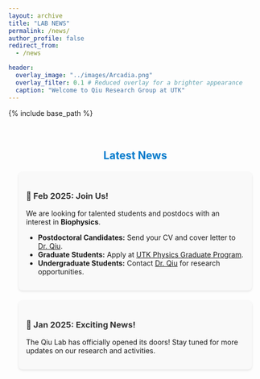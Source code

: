 ```yaml
---
layout: archive
title: "LAB NEWS"
permalink: /news/
author_profile: false
redirect_from:
  - /news

header:
  overlay_image: "../images/Arcadia.png"
  overlay_filter: 0.1 # Reduced overlay for a brighter appearance
  caption: "Welcome to Qiu Research Group at UTK"
---
```


{% include base_path %}

<!-- Lab News Section -->
<div style="max-width: 800px; margin: 0 auto; padding: 20px;">
  
  <h2 style="text-align: center; color: #007acc; font-weight: bold;">Latest News</h2>
  
  <!-- February 2025 -->
  <div style="background: #f9f9f9; padding: 15px; border-radius: 8px; margin-top: 20px; box-shadow: 0 2px 4px rgba(0,0,0,0.1);">
    <h3 style="color: #333;">📢 Feb 2025: Join Us!</h3>
    <p>We are looking for talented students and postdocs with an interest in <b>Biophysics</b>.</p>
    <ul>
      <li><b>Postdoctoral Candidates:</b> Send your CV and cover letter to <a href="mailto:yuqingqiu@utk.edu">Dr. Qiu</a>.</li>
      <li><b>Graduate Students:</b> Apply at <a href="https://physics.utk.edu/graduate/join-our-program/" target="_blank">UTK Physics Graduate Program</a>.</li>
      <li><b>Undergraduate Students:</b> Contact <a href="mailto:yuqingqiu@utk.edu">Dr. Qiu</a> for research opportunities.</li>
    </ul>
  </div>
  
  <!-- January 2025 -->
  <div style="background: #f9f9f9; padding: 15px; border-radius: 8px; margin-top: 20px; box-shadow: 0 2px 4px rgba(0,0,0,0.1);">
    <h3 style="color: #333;">🎉 Jan 2025: Exciting News!</h3>
    <p>The Qiu Lab has officially opened its doors! Stay tuned for more updates on our research and activities.</p>
  </div>

</div>

